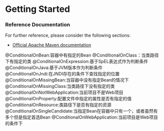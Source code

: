 # Getting Started

### Reference Documentation
For further reference, please consider the following sections:

* [Official Apache Maven documentation](https://maven.apache.org/guides/index.html)

@ConditionalOnBean:容器中有指定的Bean 
@ConditionalOnClass：当类路径下有指定的类
@ConditionalOnExpression:基于SpEL表达式作为判断条件  
@ConditionalOnJava:基于JVM版本作为判断条件  
@ConditionalOnJndi:在JNDI存在的条件下查找指定的位置  
@ConditionalOnMissingBean:当容器中没有指定Bean的情况下  
@ConditionalOnMissingClass:当类路径下没有指定的类
@ConditionalOnNotWebApplication:当前项目不是Web项目
@ConditionalOnProperty:配置文件中指定的属性是否有指定的值  
@ConditionalOnResource:类路径下是否有指定的资源  
@ConditionalOnSingleCandidate:当指定Bean在容器中只有一个，或者虽然有多个但是指定首选Bean
@ConditionalOnWebApplication:当前项目是Web项目的条件下

